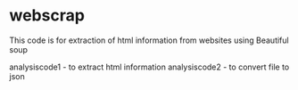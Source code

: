 # webscrap
This code is for extraction of html information from websites using Beautiful soup

analysiscode1 - to extract html information 
analysiscode2 - to convert file to json
